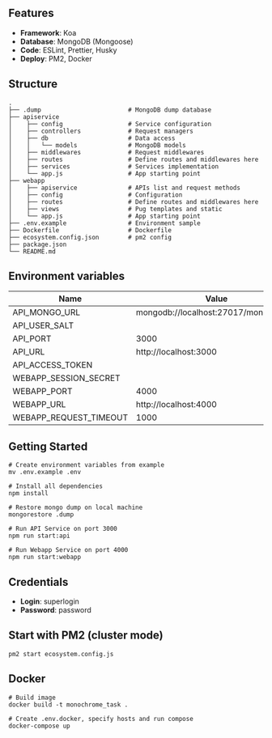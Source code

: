 ## Features
- **Framework**: Koa
- **Database**: MongoDB (Mongoose)
- **Code**: ESLint, Prettier, Husky
- **Deploy**: PM2, Docker

## Structure
```
.
├── .dump                        # MongoDB dump database
├── apiservice
│    ├── config                  # Service configuration
│    ├── controllers             # Request managers
│    ├── db                      # Data access
│    │   └── models              # MongoDB models
│    ├── middlewares             # Request middlewares
│    ├── routes                  # Define routes and middlewares here
│    ├── services                # Services implementation   
│    └── app.js                  # App starting point
├── webapp
│    ├── apiservice              # APIs list and request methods
│    ├── config                  # Configuration
│    ├── routes                  # Define routes and middlewares here
│    ├── views                   # Pug templates and static   
│    └── app.js                  # App starting point
├── .env.example                 # Environment sample
├── Dockerfile                   # Dockerfile
├── ecosystem.config.json        # pm2 config
├── package.json
└── README.md         
```

## Environment variables

Name | Value
------------ | -------------
API_MONGO_URL|mongodb://localhost:27017/monochrome
API_USER_SALT|
API_PORT|3000
API_URL|http://localhost:3000
API_ACCESS_TOKEN|
WEBAPP_SESSION_SECRET|
WEBAPP_PORT|4000
WEBAPP_URL|http://localhost:4000
WEBAPP_REQUEST_TIMEOUT|1000

## Getting Started
```shell
# Create environment variables from example
mv .env.example .env

# Install all dependencies
npm install

# Restore mongo dump on local machine
mongorestore .dump

# Run API Service on port 3000
npm run start:api

# Run Webapp Service on port 4000
npm run start:webapp
```

## Credentials
- **Login**:    superlogin
- **Password**: password

## Start with PM2 (cluster mode)
```shell
pm2 start ecosystem.config.js
```

## Docker
```shell
# Build image
docker build -t monochrome_task .

# Create .env.docker, specify hosts and run compose
docker-compose up 
```
